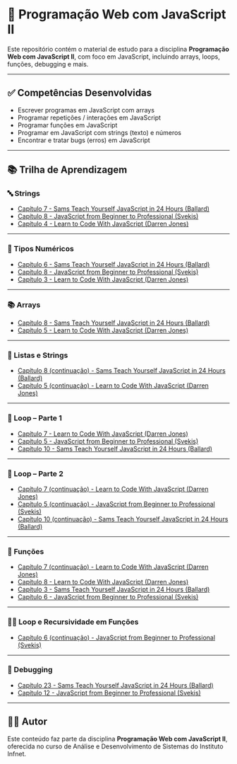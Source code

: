 # 📘 Programação Web com JavaScript II

Este repositório contém o material de estudo para a disciplina **Programação Web com JavaScript II**, com foco em JavaScript, incluindo arrays, loops, funções, debugging e mais.

---

## ✅ Competências Desenvolvidas

- Escrever programas em JavaScript com arrays  
- Programar repetições / interações em JavaScript  
- Programar funções em JavaScript  
- Programar em JavaScript com strings (texto) e números  
- Encontrar e tratar bugs (erros) em JavaScript  

---

## 📚 Trilha de Aprendizagem

### 🔤 Strings
- [Capítulo 7 - Sams Teach Yourself JavaScript in 24 Hours (Ballard)](https://learning.oreilly.com/library/view/sams-teach-yourself/9780135166963/ch07.xhtml)  
- [Capítulo 8 - JavaScript from Beginner to Professional (Svekis)](https://learning.oreilly.com/library/view/javascript-from-beginner/9781800562523/Text/Chapter_8.xhtml)  
- [Capítulo 4 - Learn to Code With JavaScript (Darren Jones)](https://learning.oreilly.com/library/view/learn-to-code/9781098124762/Text/learncode1-ch4.html)

---

### 🔢 Tipos Numéricos
- [Capítulo 6 - Sams Teach Yourself JavaScript in 24 Hours (Ballard)](https://learning.oreilly.com/library/view/sams-teach-yourself/9780135166963/ch06.xhtml)  
- [Capítulo 8 - JavaScript from Beginner to Professional (Svekis)](https://learning.oreilly.com/library/view/javascript-from-beginner/9781800562523/Text/Chapter_8.xhtml)  
- [Capítulo 3 - Learn to Code With JavaScript (Darren Jones)](https://learning.oreilly.com/library/view/learn-to-code/9781098124762/Text/learncode1-ch3.html)

---

### 📚 Arrays
- [Capítulo 8 - Sams Teach Yourself JavaScript in 24 Hours (Ballard)](https://learning.oreilly.com/library/view/sams-teach-yourself/9780135166963/ch08.xhtml)  
- [Capítulo 5 - Learn to Code With JavaScript (Darren Jones)](https://learning.oreilly.com/library/view/learn-to-code/9781098124762/Text/learncode1-ch5.html)

---

### 🔗 Listas e Strings
- [Capítulo 8 (continuação) - Sams Teach Yourself JavaScript in 24 Hours (Ballard)](https://learning.oreilly.com/library/view/sams-teach-yourself/9780135166963/ch08.xhtml)  
- [Capítulo 5 (continuação) - Learn to Code With JavaScript (Darren Jones)](https://learning.oreilly.com/library/view/learn-to-code/9781098124762/Text/learncode1-ch5.html)

---

### 🔁 Loop – Parte 1
- [Capítulo 7 - Learn to Code With JavaScript (Darren Jones)](https://learning.oreilly.com/library/view/learn-to-code/9781098124762/Text/learncode1-ch7.html)  
- [Capítulo 5 - JavaScript from Beginner to Professional (Svekis)](https://learning.oreilly.com/library/view/javascript-from-beginner/9781800562523/Text/Chapter_5.xhtml)  
- [Capítulo 10 - Sams Teach Yourself JavaScript in 24 Hours (Ballard)](https://learning.oreilly.com/library/view/sams-teach-yourself/9780135166963/ch10.xhtml#ch10lev1sec5)

---

### 🔁 Loop – Parte 2
- [Capítulo 7 (continuação) - Learn to Code With JavaScript (Darren Jones)](https://learning.oreilly.com/library/view/learn-to-code/9781098124762/Text/learncode1-ch7.html)  
- [Capítulo 5 (continuação) - JavaScript from Beginner to Professional (Svekis)](https://learning.oreilly.com/library/view/javascript-from-beginner/9781800562523/Text/Chapter_5.xhtml)  
- [Capítulo 10 (continuação) - Sams Teach Yourself JavaScript in 24 Hours (Ballard)](https://learning.oreilly.com/library/view/sams-teach-yourself/9780135166963/ch10.xhtml#ch10lev1sec5)

---

### 🔧 Funções
- [Capítulo 7 (continuação) - Learn to Code With JavaScript (Darren Jones)](https://learning.oreilly.com/library/view/learn-to-code/9781098124762/Text/learncode1-ch7.html)  
- [Capítulo 8 - Learn to Code With JavaScript (Darren Jones)](https://learning.oreilly.com/library/view/learn-to-code/9781098124762/Text/learncode1-ch8.html)  
- [Capítulo 3 - Sams Teach Yourself JavaScript in 24 Hours (Ballard)](https://learning.oreilly.com/library/view/sams-teach-yourself/9780135166963/ch03.xhtml)  
- [Capítulo 6 - JavaScript from Beginner to Professional (Svekis)](https://learning.oreilly.com/library/view/javascript-from-beginner/9781800562523/Text/Chapter_6.xhtml)

---

### 🔁🧠 Loop e Recursividade em Funções
- [Capítulo 6 (continuação) - JavaScript from Beginner to Professional (Svekis)](https://learning.oreilly.com/library/view/javascript-from-beginner/9781800562523/Text/Chapter_6.xhtml)

---

### 🐞 Debugging
- [Capítulo 23 - Sams Teach Yourself JavaScript in 24 Hours (Ballard)](https://learning.oreilly.com/library/view/sams-teach-yourself/9780135166963/ch23.xhtml)  
- [Capítulo 12 - JavaScript from Beginner to Professional (Svekis)](https://learning.oreilly.com/library/view/javascript-from-beginner/9781800562523/Text/Chapter_12.xhtml)

---

## 👨‍💻 Autor

Este conteúdo faz parte da disciplina **Programação Web com JavaScript II**, oferecida no curso de Análise e Desenvolvimento de Sistemas do Instituto Infnet.

